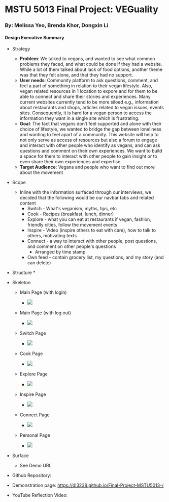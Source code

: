 # MSTU 5013 Final Project: VEGuality  

### By: Melissa Yeo, Brenda Khor, Dongxin Li

#### Design Executive Summary

* Strategy
    * <b>Problem</b>: We talked to vegans, and wanted to see what common problems they faced, and what could be done if they had a website. While a lot of them talked about lack of food options, another theme was that they felt alone, and that they had no support.
    * <b>User needs</b>: Community platform to ask questions, comment, and feel a part of something in relation to their vegan lifestyle. Also, vegan related resources in 1 location to expore and for them to be able to connect and share their stories and experiences. Many current websites currently tend to be more siloed e.g., information about restaurants and shops, articles related to vegan issues, events sites. Consequently, it is hard for a vegan person to access the information they want in a single site which is frustrating.
    * <b>Goal</b>: The fact that vegans don’t feel supported and alone with their choice of lifestyle, we wanted to bridge the gap between loneliness and wanting to feel apart of a community. This website will help to not only serve as access of resources but also a forum to engage and interact with other people who identify as vegans, and can ask questions and comment on their own experiences. We want to build a space for them to interact with other people to gain insight or to even share their own experiences and expertise.    
    * <b>Target Audience</b>: Vegans and people who want to find out more about the movement
* Scope
    * Inline with the information surfaced through our interviews, we decided that the following would be our navbar tabs and related content
        * Switch - What's veganism, myths, tips, etc
        * Cook - Recipes (breakfast, lunch, dinner)
        * Explore - what you can eat at restaurants if vegan, fashion, friendly cities, follow the movement events
        * Inspire - Video (inspire others to eat with care), how to talk to others, motivating texts
        * Connect - a way to interact with other people, post questions, and comment on other people's questions
            * Arranged by time stamp
        * Own feed - contain grocery list, my questions, and my story (and can delete)

* Structure
    *

* Skeleton
    * Main Page (with login)
        * ![](https://i.imgur.com/dF5tzit.png)

    * Main Page (with log out)
        * ![](https://i.imgur.com/PwJbznf.png)

    * Switch Page
        * ![](https://i.imgur.com/5CHhK1v.png)

    * Cook Page
        * ![](https://i.imgur.com/0B0mkKg.png)

    * Explore Page
        * ![](https://i.imgur.com/TyHJ3u2.png)

    * Inspire Page
        * ![](https://i.imgur.com/7TQ9tYn.png)

    * Connect Page
        * ![](https://i.imgur.com/8aZpLe4.png)

    * Personal Page
        * ![](https://i.imgur.com/49YkPEE.png)

* Surface
    * See Demo URL



* Github Repository:
* Demonstration page: https://dl3238.github.io/Final-Project-MSTU5013-/
* YouTube Reflection Video:
